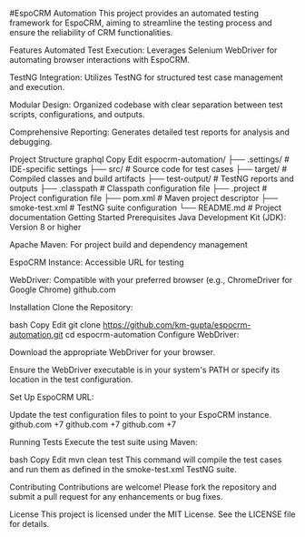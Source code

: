 #EspoCRM Automation
This project provides an automated testing framework for EspoCRM, aiming to streamline the testing process and ensure the reliability of CRM functionalities.

Features
Automated Test Execution: Leverages Selenium WebDriver for automating browser interactions with EspoCRM.

TestNG Integration: Utilizes TestNG for structured test case management and execution.

Modular Design: Organized codebase with clear separation between test scripts, configurations, and outputs.

Comprehensive Reporting: Generates detailed test reports for analysis and debugging.

Project Structure
graphql
Copy
Edit
espocrm-automation/
├── .settings/             # IDE-specific settings
├── src/                   # Source code for test cases
├── target/                # Compiled classes and build artifacts
├── test-output/           # TestNG reports and outputs
├── .classpath             # Classpath configuration file
├── .project               # Project configuration file
├── pom.xml                # Maven project descriptor
├── smoke-test.xml         # TestNG suite configuration
└── README.md              # Project documentation
Getting Started
Prerequisites
Java Development Kit (JDK): Version 8 or higher

Apache Maven: For project build and dependency management

EspoCRM Instance: Accessible URL for testing

WebDriver: Compatible with your preferred browser (e.g., ChromeDriver for Google Chrome)
github.com

Installation
Clone the Repository:

bash
Copy
Edit
git clone https://github.com/km-gupta/espocrm-automation.git
cd espocrm-automation
Configure WebDriver:

Download the appropriate WebDriver for your browser.

Ensure the WebDriver executable is in your system's PATH or specify its location in the test configuration.

Set Up EspoCRM URL:

Update the test configuration files to point to your EspoCRM instance.
github.com
+7
github.com
+7
github.com
+7

Running Tests
Execute the test suite using Maven:

bash
Copy
Edit
mvn clean test
This command will compile the test cases and run them as defined in the smoke-test.xml TestNG suite.

Contributing
Contributions are welcome! Please fork the repository and submit a pull request for any enhancements or bug fixes.

License
This project is licensed under the MIT License. See the LICENSE file for details.
